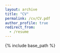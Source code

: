 ```yaml
---
layout: archive
title: "CV"
permalink: /cv/CV.pdf
author_profile: true
redirect_from:
  - /resume
---
```


{% include base_path %}


